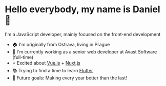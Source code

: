 # Hello everybody, my name is Daniel 👋
I'm a JavaScript developer, mainly focused on the front-end development
- 🏠 I'm originally from Ostrava, living in Prague
- 🏢 I'm currently working as a senior web developer at Avast Software (full-time)
- ⭐ Excited about [Vue.js](https://vuejs.org) + [Nuxt.js](https://nuxtjs.org)
- 📚 Trying to find a time to learn [Flutter](https://flutter.dev)
- 🚀 Future goals: Making every year better than the last!

